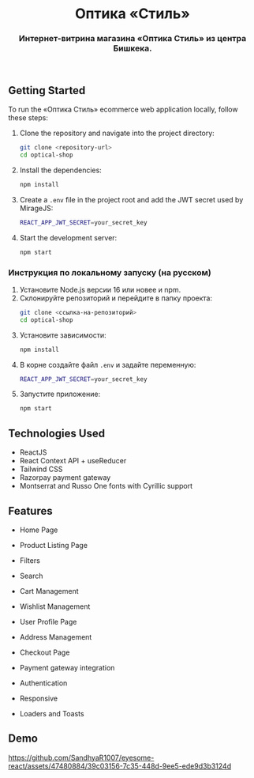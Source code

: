 # <h1 align="center"> Оптика «Стиль» </h1>
<h3 align="center">Интернет-витрина магазина «Оптика Стиль» из центра Бишкека.</h3>
<br/>

## Getting Started

To run the «Оптика Стиль» ecommerce web application locally, follow these steps:

1. Clone the repository and navigate into the project directory:
   ```bash
   git clone <repository-url>
   cd optical-shop
   ```
2. Install the dependencies:
   ```bash
   npm install
   ```
3. Create a `.env` file in the project root and add the JWT secret used by MirageJS:
   ```bash
   REACT_APP_JWT_SECRET=your_secret_key
   ```
4. Start the development server:
   ```bash
   npm start
   ```

### Инструкция по локальному запуску (на русском)

1. Установите Node.js версии 16 или новее и npm.
2. Склонируйте репозиторий и перейдите в папку проекта:
   ```bash
   git clone <ссылка-на-репозиторий>
   cd optical-shop
   ```
3. Установите зависимости:
   ```bash
   npm install
   ```
4. В корне создайте файл `.env` и задайте переменную:
   ```bash
   REACT_APP_JWT_SECRET=your_secret_key
   ```
5. Запустите приложение:
   ```bash
   npm start
   ```

## Technologies Used

- ReactJS
- React Context API + useReducer
- Tailwind CSS
- Razorpay payment gateway
- Montserrat and Russo One fonts with Cyrillic support

## Features

- Home Page

- Product Listing Page

- Filters
- Search

- Cart Management

- Wishlist Management

- User Profile Page
- Address Management

- Checkout Page
- Payment gateway integration

- Authentication

- Responsive

- Loaders and Toasts

## Demo


https://github.com/SandhyaR1007/eyesome-react/assets/47480884/39c03156-7c35-448d-9ee5-ede9d3b3124d

